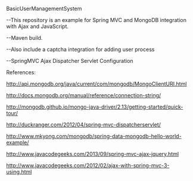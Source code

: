 BasicUserManagementSystem


--This repository is an example for  Spring MVC and MongoDB integration with Ajax and JavaScript.

--Maven build. 

--Also include a captcha integration for adding user process

--SpringMVC Ajax Dispatcher Servlet Configuration

References: 

http://api.mongodb.org/java/current/com/mongodb/MongoClientURI.html

http://docs.mongodb.org/manual/reference/connection-string/

http://mongodb.github.io/mongo-java-driver/2.13/getting-started/quick-tour/

http://duckranger.com/2012/04/spring-mvc-dispatcherservlet/

http://www.mkyong.com/mongodb/spring-data-mongodb-hello-world-example/

http://www.javacodegeeks.com/2013/09/spring-mvc-ajax-jquery.html

http://www.javacodegeeks.com/2012/02/ajax-with-spring-mvc-3-using.html
